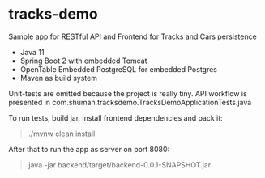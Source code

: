 # tracks-demo

Sample app for RESTful API and Frontend for Tracks and Cars persistence 

- Java 11
- Spring Boot 2 with embedded Tomcat
- OpenTable Embedded PostgreSQL for embedded Postgres
- Maven as build system

Unit-tests are omitted because the project is really tiny.
API workflow is presented in com.shuman.tracksdemo.TracksDemoApplicationTests.java 

To run tests, build jar, install frontend dependencies and pack it:
> ./mvnw clean install

After that to run the app as server on port 8080:
> java -jar backend/target/backend-0.0.1-SNAPSHOT.jar
